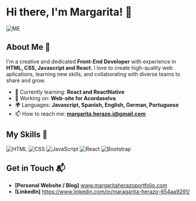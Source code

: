 # Hi there, I'm Margarita! 👋

![ME](https://github.com/margaritaherazo/margaritaherazo/assets/143548777/26922332-b059-4698-9099-aa8c3150e28e)


## About Me 🚀

I'm a creative and dedicated **Front-End Developer** with experience in **HTML, CSS, Javascript and React**. I love to create high-quality web aplications, learning new skills, and collaborating with diverse teams to share and grow.

- 🌱 Currently learning: **React and ReactNative**
- 🔭 Working on: **Web-site for Acordaselva**
- 🌍 Languages: **Javascript, Spanish, English, German, Portuguese**
- 📫 How to reach me: **margarita.herazo.i@gmail.com**

## My Skills 🧠

![HTML](https://img.shields.io/badge/-HTML-E34F26?style=flat-square&logo=html5&logoColor=white)
![CSS](https://img.shields.io/badge/-CSS-1572B6?style=flat-square&logo=css3&logoColor=white)
![JavaScript](https://img.shields.io/badge/-JavaScript-F7DF1E?style=flat-square&logo=javascript&logoColor=black)
![React](https://img.shields.io/badge/-React-61DAFB?style=flat-square&logo=react&logoColor=black)
![Bootstrap](	https://img.shields.io/badge/Bootstrap-563D7C?style=for-the-badge&logo=bootstrap&logoColor=white)


## Get in Touch 📬

- **[Personal Website / Blog]** www.margaritaherazoportfolio.com
- **[LinkedIn]** https://www.linkedin.com/in/maragarita-herazo-654aa9291/



